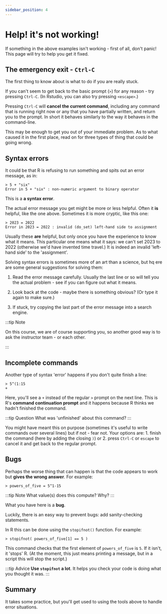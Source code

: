 ```yaml
---
sidebar_position: 4
---
```


# Help! it's not working!

If something in the above examples isn't working - first of all, don't panic!
This page will try to help you get it fixed.

## The emergency exit - `Ctrl-C`

The first thing to know about is what to do if you are really stuck.

If you can't seem to get back to the basic prompt (`>`) for any reason - try pressing
`Ctrl-C`.  (In Rstudio, you can also try pressing `<escape>`.)

Pressing `Ctrl-C` will **cancel the current command**, including any command that is running right now or any that you
have partially written, and return you to the prompt.  In short it behaves similarly to the way it behaves in the
command-line.

This may be enough to get you out of your immediate problem.  As to what caused it in the first place, read on for three
types of thing that could be going wrong.

## Syntax errors

It could be that R is refusing to run something and spits out an error message, as in:
```
> 5 + "six"
Error in 5 + "six" : non-numeric argument to binary operator
```

This is a **a syntax error**. 

The actual error message you get might be more or less helpful.  Often it **is** helpful, like the
one above.  Sometimes it is more cryptic, like this one:

```
> 2023 = 2022
Error in 2023 = 2022 : invalid (do_set) left-hand side to assignment
```

Usually these **are** helpful, but only once you have the experience to know what it means.  This particular one means
what it says: we can't set 2023 to 2022 (otherwise we'd have invented time travel.)  It is indeed an invalid 'left-hand
side' to the 'assignment'.

Solving syntax errors is sometimes more of an art than a science, but hq
ere are some general suggestions for solving them:

1. Read the error message carefully.  Usually the last line or so will tell you the actual problem - see if you can
   figure out what it means.

2. Look back at the code - maybe there is something obvious?  (Or type it again to make sure.)

3. If stuck, try copying the last part of the error message into a search engine.

:::tip Note

On this course, we are of course supporting you, so another good way is to ask the instructor team -
or each other.

:::

## Incomplete commands

Another type of syntax 'error' happens if you don't quite finish a line:

```
> 5^(1:15
+
```

Here, you'll see a `+` instead of the regular `>` prompt on the next line.  This is R's **command
continuation prompt** and it happens because R thinks we hadn't finished the command.

:::tip Question
What was 'unfinished' about this command?
:::

You might have meant this on purpose (sometimes it's useful to write commands over several lines)
but if not - fear not.  Your options are: 1. finish the command (here by adding the closing `)`) or
2. press `Ctrl-C` or `escape` to cancel it and get back to the regular prompt.

## Bugs

Perhaps the worse thing that can happen is that the code appears to work but **gives the wrong answer**.
For example:

```
> powers_of_five = 5^1-15
```

:::tip Note
What value(s) does this compute?  Why?
:::

What you have here is a **bug**.

Luckily, there is an easy way to prevent bugs: add sanity-checking statements.

In R this can be done using the `stopifnot()` function.  For example:

```
> stopifnot( powers_of_five[1] == 5 )
```

This command checks that the first element of `powers_of_five` is `5`.  If it isn't, it 'stops' R.
(At the moment, this just means printing a message, but in a script this will stop the script.)

:::tip Advice
**Use `stopifnot` a lot**.  It helps you check your code is doing what you thought it was.
:::

## Summary

It takes some practice, but you'll get used to using the tools above to handle error situations.
